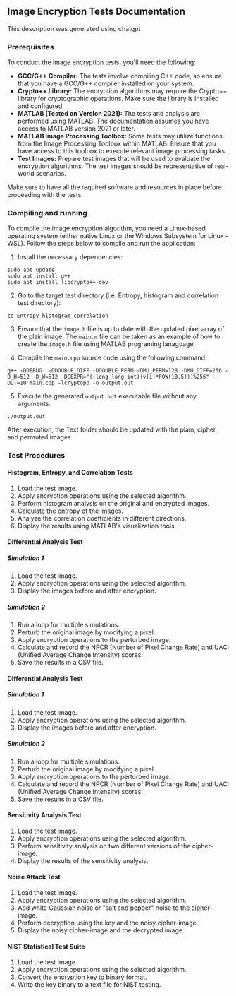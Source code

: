 ## Image Encryption Tests Documentation
This description was generated using chatgpt
### Prerequisites
To conduct the image encryption tests, you'll need the following:

- **GCC/G++ Compiler:** The tests involve compiling C++ code, so ensure that you have a GCC/G++ compiler installed on your system.
- **Crypto++ Library:** The encryption algorithms may require the Crypto++ library for cryptographic operations. Make sure the library is installed and configured.
- **MATLAB (Tested on Version 2021):** The tests and analysis are performed using MATLAB. The documentation assumes you have access to MATLAB version 2021 or later.
- **MATLAB Image Processing Toolbox:** Some tests may utilize functions from the Image Processing Toolbox within MATLAB. Ensure that you have access to this toolbox to execute relevant image processing tasks.
- **Test Images:** Prepare test images that will be used to evaluate the encryption algorithms. The test images should be representative of real-world scenarios.

Make sure to have all the required software and resources in place before proceeding with the tests.

### Compiling and running

To compile the image encryption algorithm, you need a Linux-based operating system (either native Linux or the Windows Subsystem for Linux - WSL). Follow the steps below to compile and run the application:

1. Install the necessary dependencies:

```
sudo apt update
sudo apt install g++
sudo apt install libcrypto++-dev
```

2. Go to the target test directory (i.e. Entropy, histogram and correlation test directory):
```
cd Entropy_histogram_correlation
```
3. Ensure that the `image.h` file is up to date with the updated pixel array of the plain image. The `main.m` file can be taken as an example of how to create the `image.h` file using MATLAB programing lanaguage.

4. Compile the `main.cpp` source code using the following command:
```
g++ -DDEBUG  -DDOUBLE_DIFF -DDOUBLE_PERM -DMU_PERM=128 -DMU_DIFF=256 -D_H=512 -D_W=512 -DCEXPR="((long long int)(v[i]*POW(10,5)))%256" -DDT=10 main.cpp -lcryptopp -o output.out
```

5. Execute the generated `output.out` executable file without any arguments:
```
./output.out
```
After execution, the Text folder should be updated with the plain, cipher, and permuted images.

### Test Procedures

#### Histogram, Entropy, and Correlation Tests
1. Load the test image.
2. Apply encryption operations using the selected algorithm.
3. Perform histogram analysis on the original and encrypted images.
4. Calculate the entropy of the images.
5. Analyze the correlation coefficients in different directions.
6. Display the results using MATLAB's visualization tools.

#### Differential Analysis Test

##### Simulation 1
1. Load the test image.
2. Apply encryption operations using the selected algorithm.
3. Display the images before and after encryption.

##### Simulation 2
1. Run a loop for multiple simulations.
2. Perturb the original image by modifying a pixel.
3. Apply encryption operations to the perturbed image.
4. Calculate and record the NPCR (Number of Pixel Change Rate) and UACI (Unified Average Change Intensity) scores.
5. Save the results in a CSV file.

#### Differential Analysis Test

##### Simulation 1
1. Load the test image.
2. Apply encryption operations using the selected algorithm.
3. Display the images before and after encryption.

##### Simulation 2
1. Run a loop for multiple simulations.
2. Perturb the original image by modifying a pixel.
3. Apply encryption operations to the perturbed image.
4. Calculate and record the NPCR (Number of Pixel Change Rate) and UACI (Unified Average Change Intensity) scores.
5. Save the results in a CSV file.

#### Sensitivity Analysis Test
1. Load the test image.
2. Apply encryption operations using the selected algorithm.
3. Perform sensitivity analysis on two different versions of the cipher-image.
4. Display the results of the sensitivity analysis.

#### Noise Attack Test
1. Load the test image.
2. Apply encryption operations using the selected algorithm.
3. Add white Gaussian noise or "salt and pepper" noise to the cipher-image.
4. Perform decryption using the key and the noisy cipher-image.
5. Display the noisy cipher-image and the decrypted image.

#### NIST Statistical Test Suite
1. Load the test image.
2. Apply encryption operations using the selected algorithm.
3. Convert the encryption key to binary format.
4. Write the key binary to a text file for NIST testing.


